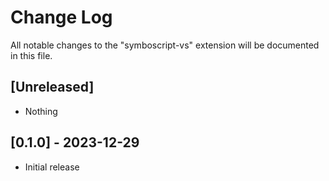# Change Log

All notable changes to the "symboscript-vs" extension will be documented in this file.

## [Unreleased]

- Nothing

## [0.1.0] - 2023-12-29

- Initial release
